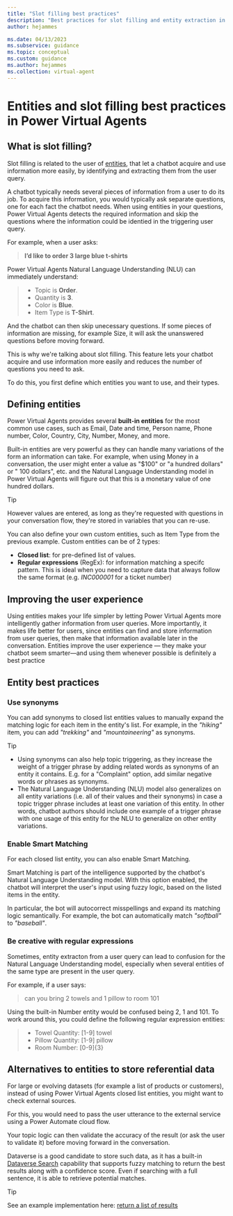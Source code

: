 ```yaml
---
title: "Slot filling best practices"
description: "Best practices for slot filling and entity extraction in Power Virtual Agents"
author: hejammes

ms.date: 04/13/2023
ms.subservice: guidance
ms.topic: conceptual
ms.custom: guidance
ms.author: hejammes
ms.collection: virtual-agent
---
```


# Entities and slot filling best practices in Power Virtual Agents

## What is slot filling?

Slot filling is related to the user of [entities](/power-virtual-agents/advanced-entities-slot-filling), that let a chatbot acquire and use information more easily, by identifying and extracting them from the user query. 

A chatbot typically needs several pieces of information from a user to do its job. To acquire this information, you would typically ask separate questions, one for each fact the chatbot needs. When using entities in your questions, Power Virtual Agents detects the required information and skip the questions where the information could be identied in the triggering user query. 

For example, when a user asks:
 > **I’d like to order 3 large blue t-shirts**

 Power Virtual Agents Natural Language Understanding (NLU) can immediately understand:
 > - Topic is **Order**.
 > - Quantity is **3**.
 > - Color is **Blue**.
 > - Item Type is **T-Shirt**.

And the chatbot can then skip unecessary questions. If some pieces of information are missing, for example Size, it will ask the unanswered questions before moving forward.

This is why we're talking about slot filling. This feature lets your chatbot acquire and use information more easily and reduces the number of questions you need to ask. 

To do this, you first define which entities you want to use, and their types.

## Defining entities

Power Virtual Agents provides several **built-in entities** for the most common use cases, such as Email, Date and time, Person name, Phone number, Color, Country, City, Number, Money, and more. 

Built-in entities are very powerful as they can handle many variations of the form an information can take. For example, when using Money in a conversation, the user might enter a value as "$100" or "a hundred dollars" or " 100 dollars", etc. and the Natural Language Understanding model in Power Virtual Agents will figure out that this is a monetary value of one hundred dollars.

> [!TIP]
> However values are entered, as long as they're requested with questions in your conversation flow, they're stored in variables that you can re-use.

You can also define your own custom entities, such as Item Type from the previous example. Custom entities can be of 2 types:
 - **Closed list**: for pre-defined list of values. 
 - **Regular expressions** (RegEx): for information matching a specifc pattern. This is ideal when you need to capture data that always follow the same format (e.g. *INC000001* for a ticket number)

## Improving the user experience

Using entities makes your life simpler by letting Power Virtual Agents more intelligently gather information from user queries. More importantly, it makes life better for users, since entities can find and store information from user queries, then make that information available later in the conversation. Entities improve the user experience — they make your chatbot seem smarter—and using them whenever possible is definitely a best practice

## Entity best practices

### Use synonyms

You can add synonyms to closed list entities values to manually expand the matching logic for each item in the entity's list. For example, in the *"hiking"* item, you can add *"trekking"* and *"mountaineering"* as synonyms.

> [!TIP]
> - Using synonyms can also help topic triggering, as they increase the weight of a trigger phrase by adding related words as synonyms of an entity it contains. E.g. for a "Complaint" option, add similar negative words or phrases as synonyms.
> - The Natural Language Understanding (NLU) model also generalizes on all entity variations (i.e. all of their values and their synonyms) in case a topic trigger phrase includes at least one variation of this entity. In other words, chatbot authors should include one example of a trigger phrase with one usage of this entity for the NLU to generalize on other entity variations.

### Enable Smart Matching

For each closed list entity, you can also enable Smart Matching.

Smart Matching is part of the intelligence supported by the chatbot's Natural Language Understanding model. With this option enabled, the chatbot will interpret the user's input using fuzzy logic, based on the listed items in the entity.

In particular, the bot will autocorrect misspellings and expand its matching logic semantically. For example, the bot can automatically match *"softball"* to *"baseball"*.

### Be creative with regular expressions

Sometimes, entity extracton from a user query can lead to confusion for the Natural Language Understanding model, especially when several entities of the same type are present in the user query.

For example, if a user says:
> can you bring 2 towels and 1 pillow to room 101

Using the built-in Number entity would be confused being 2, 1 and 101. To work around this, you could define the following regular expression entities:
> - Towel Quantity: [1-9] towel
> - Pillow Quantity: [1-9] pillow
> - Room Number: [0-9]{3}

## Alternatives to entities to store referential data

For large or evolving datasets (for example a list of products or customers), instead of using Power Virtual Agents closed list entities, you might want to check external sources. 

For this, you would need to pass the user utterance to the external service using a Power Automate cloud flow.

Your topic logic can then validate the accuracy of the result (or ask the user to validate it) before moving forward in the conversation.

Dataverse is a good candidate to store such data, as it has a built-in [Dataverse Search](power-platform/admin/configure-relevance-search-organization) capability that supports fuzzy matching to return the best results along with a confidence score. Even if searching with a full sentence, it is able to retrieve potential matches.

> [!TIP]
> See an example implementation here: [return a list of results](/power-virtual-agents/advanced-flow-list-of-results)